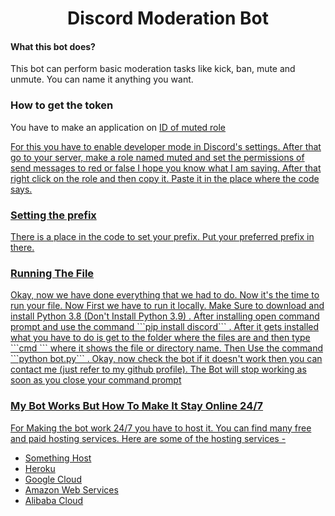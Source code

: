 <h1 align = "center"> Discord Moderation Bot </h1>
<h4> What this bot does? </h4>
<p> This bot can perform basic moderation tasks like kick, ban, mute and unmute. You can name it anything you want. 


### How to get the token
<p>You have to make an application on <a href = "https://discord.com/developers/applications> Discord Developers Portal </a>. Name it according to your preference. After doing this go to the bot section and create a bot. Now Download the files of the bot from GitHub or clone it using <strong> git</strong>. After Doing this download an code editor. Paste the token in the specified place. The File Shows where to put it!! 

### ID of muted role
<p> For this you have to enable developer mode in Discord's settings. After that go to your server, make a role named muted and set the permissions of send messages to red or false I hope you know what I am saying. After that right click on the role and then copy it. Paste it in the place where the code says. </p> 

### Setting the prefix
<p> There is a place in the code to set your prefix. Put your preferred prefix in there.  <p>

### Running The File
<p> Okay, now we have done everything that we had to do. Now it's the time to run your file. Now First we have to run it locally. Make Sure to download and install Python 3.8 (Don't Install Python 3.9) . After installing open command prompt and use the command ```pip install discord``` . After it gets installed what you have to do is get to the folder where the files are and then type ```cmd ``` where it shows the file or directory name. Then Use the command ```python bot.py``` . Okay, now check the bot if it doesn't work then you can contact me (just refer to my github profile).  The Bot will stop working as soon as you close your command prompt </p>

### My Bot Works But How To Make It Stay Online 24/7
<p> For Making the bot work 24/7 you have to host it. You can find many free and paid hosting services. Here are some of the hosting services - 
<ul>  
<li> <a href = "https://something.host"> Something Host </a> </li>
<li>    <a href = "https://heroku.com"> Heroku </a> </li> 
<li> <a href = "https://cloud.google.com"> Google Cloud </a> 
<li> <a href = "https://aws.amazon.com/"> Amazon Web Services </a>
<li> <a href = "https://us.alibabacloud.com/"> Alibaba Cloud </a> 
</p> 
